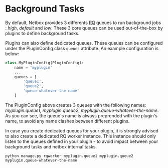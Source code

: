 # Background Tasks

By default, Netbox provides 3 differents [RQ](https://python-rq.org/) queues to run background jobs : *high*, *default* and *low*.
These 3 core queues can be used out-of-the-box by plugins to define background tasks.

Plugins can also define dedicated queues. These queues can be configured under the PluginConfig class `queues` attribute. An example configuration
is below:

```python
class MyPluginConfig(PluginConfig):
    name = 'myplugin'
    ...
    queues = [
        'queue1',
        'queue2',
        'queue-whatever-the-name'
    ]
```

The PluginConfig above creates 3 queues with the following names: *myplugin.queue1*, *myplugin.queue2*, *myplugin.queue-whatever-the-name*.
As you can see, the queue's name is always preprended with the plugin's name, to avoid any name clashes between different plugins.

In case you create dedicated queues for your plugin, it is strongly advised to also create a dedicated RQ worker instance. This instance should only listen to the queues defined in your plugin - to avoid impact between your background tasks and netbox internal tasks.

```
python manage.py rqworker myplugin.queue1 myplugin.queue2 myplugin.queue-whatever-the-name
```
